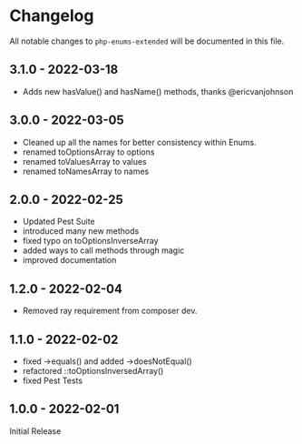 # Changelog

All notable changes to `php-enums-extended` will be documented in this file.

## 3.1.0 - 2022-03-18

- Adds new hasValue() and hasName() methods, thanks @ericvanjohnson

## 3.0.0 - 2022-03-05

- Cleaned up all the names for better consistency within Enums.
- renamed toOptionsArray to options
- renamed toValuesArray to values
- renamed toNamesArray to names

## 2.0.0 - 2022-02-25

- Updated Pest Suite
- introduced many new methods
- fixed typo on toOptionsInverseArray
- added ways to call methods through magic
- improved documentation

## 1.2.0 - 2022-02-04

- Removed ray requirement from composer dev.

## 1.1.0 - 2022-02-02

- fixed ->equals() and added ->doesNotEqual()
- refactored ::toOptionsInversedArray()
- fixed Pest Tests

## 1.0.0 - 2022-02-01

Initial Release
